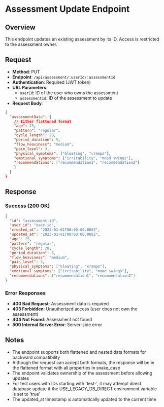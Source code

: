 # Assessment Update Endpoint

## Overview
This endpoint updates an existing assessment by its ID. Access is restricted to the assessment owner.

## Request
- **Method**: PUT
- **Endpoint**: `/api/assessment/:userId/:assessmentId`
- **Authentication**: Required (JWT token)
- **URL Parameters**:
  - `userId`: ID of the user who owns the assessment
  - `assessmentId`: ID of the assessment to update
- **Request Body**:
```json
{
  "assessmentData": {
    // Either flattened format
    "age": 25,
    "pattern": "regular",
    "cycle_length": 28,
    "period_duration": 5, 
    "flow_heaviness": "medium",
    "pain_level": 3,
    "physical_symptoms": ["bloating", "cramps"],
    "emotional_symptoms": ["irritability", "mood swings"],
    "recommendations": ["recommendation1", "recommendation2"]
    }
  }
}
```

## Response

### Success (200 OK)
```json
{
  "id": "assessment-id",
  "user_id": "user-id",
  "created_at": "2023-01-01T00:00:00.000Z",
  "updated_at": "2023-01-01T00:00:00.000Z",
  "age": 25,
  "pattern": "regular",
  "cycle_length": 28,
  "period_duration": 5,
  "flow_heaviness": "medium",
  "pain_level": 3,
  "physical_symptoms": ["bloating", "cramps"],
  "emotional_symptoms": ["irritability", "mood swings"],
  "recommendations": ["recommendation1", "recommendation2"]
}
```

### Error Responses
- **400 Bad Request**: Assessment data is required
- **403 Forbidden**: Unauthorized access (user does not own the assessment)
- **404 Not Found**: Assessment not found
- **500 Internal Server Error**: Server-side error

## Notes
- The endpoint supports both flattened and nested data formats for backward compatibility
- Although the request can accept both formats, the response will be in the flattened format with all properties in snake_case
- The endpoint validates ownership of the assessment before allowing updates
- For test users with IDs starting with 'test-', it may attempt direct database update if the USE_LEGACY_DB_DIRECT environment variable is set to 'true'
- The updated_at timestamp is automatically updated to the current time 